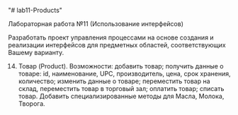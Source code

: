"# lab11-Products" 

Лабораторная работа №11 (Использование интерфейсов)

Разработать проект управления процессами на основе создания и реализации интерфейсов для предметных областей, соответствующих Вашему варианту.

14. Товар (Product). Возможности: добавить товар; получить данные о товаре: id, наименование, UPC, производитель, цена, срок хранения, количество; изменить данные о товаре; переместить товар на склад, переместить товар в торговый зал; оплатить товар; списать товар. Добавить специализированные методы для Масла, Молока, Творога.
